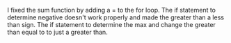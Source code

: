 I fixed the sum function by adding a = to the for loop.
The if statement to determine negative doesn't work properly and made the greater than a less than sign.
The if statement to determine the max and change the greater than equal to to just a greater than.